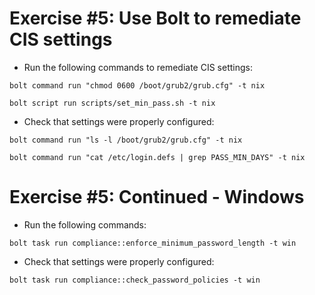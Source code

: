 # Exercise #5: Use Bolt to remediate CIS settings

 - Run the following commands to remediate CIS settings:


`bolt command run "chmod 0600 /boot/grub2/grub.cfg" -t nix`


`bolt script run scripts/set_min_pass.sh -t nix`

 
 - Check that settings were properly configured:
 
 `bolt command run "ls -l /boot/grub2/grub.cfg" -t nix`
 
 `bolt command run "cat /etc/login.defs | grep PASS_MIN_DAYS" -t nix`


# Exercise #5: Continued - Windows

 - Run the following commands:
 
 `bolt task run compliance::enforce_minimum_password_length -t win`
 
 
- Check that settings were properly configured:
 
 `bolt task run compliance::check_password_policies -t win`
